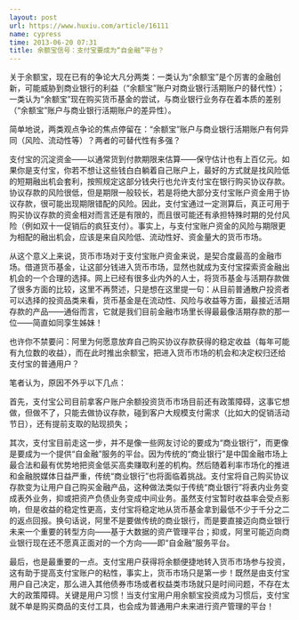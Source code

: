 ```yaml
---
layout: post
url: https://www.huxiu.com/article/16111
name: cypress
time: 2013-06-20 07:31
title: 余额宝信号：支付宝要成为“自金融”平台？
---
```

关于余额宝，现在已有的争论大凡分两类：一类认为“余额宝”是个厉害的金融创新，可能威胁到商业银行的利益（“余额宝”账户对商业银行活期账户的替代性）；一类认为“余额宝”现在购买货币基金的尝试，与商业银行业务存在着本质的差别（“余额宝”账户与商业银行活期账户的差异性）。

简单地说，两类观点争论的焦点停留在：“余额宝”账户与商业银行活期账户有何异同（风险、流动性等）？两者的可替代性有多强？

支付宝的沉淀资金——以通常货到付款期限来估算——保守估计也有上百亿元。如果你是支付宝，你若不想让这些钱白白躺着自己账户上，最好的方式就是找风险低的短期融出机会套利，按照规定这部分钱央行也允许支付宝在银行购买协议存款。协议存款的风险很低，但是期限一般较长，若是将绝大部分支付宝账户资金用于协议存款，很可能出现期限错配的风险。因此，支付宝通过一定测算后，真正可用于购买协议存款的资金相对而言还是有限的，而且很可能还有承担特殊时期的兑付风险（例如双十一促销后的疯狂支付）。事实上，与支付宝账户资金的风险与期限更为相配的融出机会，应该是来自风险低、流动性好、资金量大的货币市场。

从这个意义上来说，货币市场对于支付宝账户资金来说，是契合度最高的金融市场。借道货币基金，让这部分钱进入货币市场，显然也就成为支付宝探索资金融出机会的一个合理的选择。网上已经有很多业内外的人士，将货币基金与活期存款做了很多方面的比较，这里不再赘述，只是想在这里提一句：从目前普通散户投资者可以选择的投资品类来看，货币基金是在流动性、风险与收益等方面，最接近活期存款的产品——通俗而言，它就是我们目前金融市场里长得最最像活期存款的那一位——简直如同孪生姊妹！

也许你不禁要问：阿里为何愿意放弃自己购买协议存款获得的稳定收益（每年可能有九位数的收益），而在此时推出余额宝，把进入货币市场的机会和决定权归还给支付宝的普通用户？

笔者认为，原因不外乎以下几点：

首先，支付宝公司目前拿客户账户余额投资货币市场目前还有政策障碍，这事它想做，但做不了，只能去做协议存款，碰到客户大规模支付需求（比如大的促销活动节日），还有提前支取的贴现损失；

其次，支付宝目前走这一步，并不是像一些网友讨论的要成为“商业银行”，而更像是要成为一个提供“自金融”服务的平台。因为传统的“商业银行”是中国金融市场上最合法和最有优势地把资金低买高卖赚取利差的机构。然后随着利率市场化的推进和金融脱媒体日益严重，传统“商业银行”也将面临着挑战。支付宝将自己购买协议存款变为让用户自己购买金融产品，这种做法类似于传统“商业银行”将表内业务变成表外业务，抑或把资产负债业务变成中间业务。虽然支付宝暂时收益率会受点影响，但是收益的稳定性更高，支付宝将稳定地从货币基金拿到最低不少于千分之二的返点回报。换句话说，阿里不是要做传统的商业银行，而是要直接迈向商业银行未来一个重要的转型方向——基于大数据的资产管理平台；抑或，阿里可能迈向商业银行现在还不愿真正面对的一个方向——即“自金融”服务平台。

最后，也是最重要的一点。支付宝用户获得将余额便捷地转入货币市场参与投资，这有助于提高支付宝账户的粘性，事实上，货币市场只是第一步！既然是由支付宝用户自己决定，那么进入其他债券市场或者权益类市场就只是时间问题，不存在太大的政策障碍。关键是用户习惯！当支付宝用户用余额宝投资成为习惯后，支付宝就不单是购买商品的支付工具，也会成为普通用户未来进行资产管理的平台！

